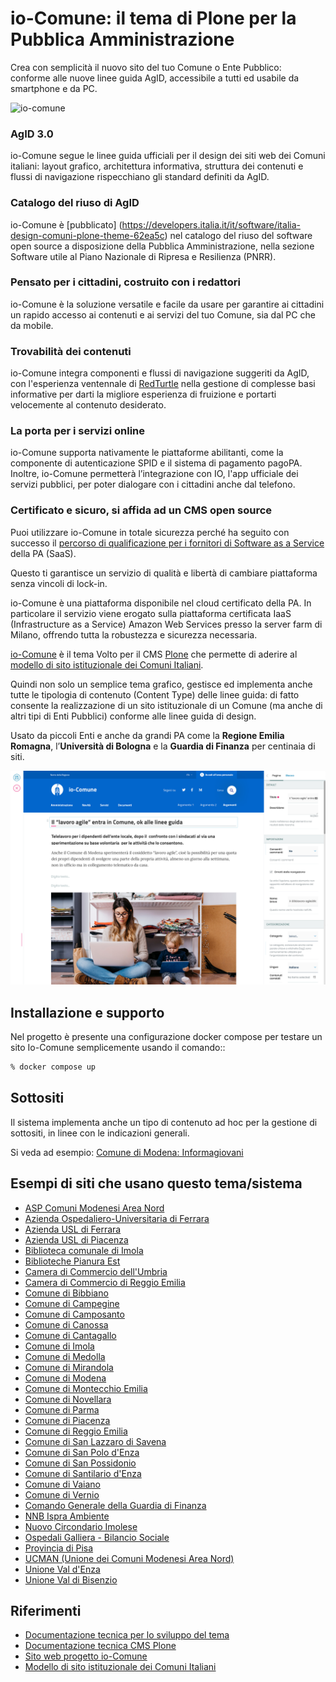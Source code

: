 # io-Comune: il tema di Plone per la Pubblica Amministrazione

Crea con semplicità il nuovo sito del tuo Comune o Ente Pubblico:\
conforme alle nuove linee guida AgID, accessibile a tutti ed usabile da smartphone e da PC.

![io-comune](/docs/01-io-comune.png)

### AgID 3.0

io-Comune segue le linee guida ufficiali per il design dei siti web dei Comuni italiani: layout grafico, architettura informativa, struttura dei contenuti e flussi di navigazione rispecchiano gli standard definiti da AgID.

### Catalogo del riuso di AgID
io-Comune è [pubblicato] (https://developers.italia.it/it/software/italia-design-comuni-plone-theme-62ea5c) nel catalogo del riuso del software open source a disposizione della Pubblica Amministrazione, nella sezione Software utile al Piano Nazionale di Ripresa e Resilienza (PNRR).

### Pensato per i cittadini, costruito con i redattori

io-Comune è la soluzione versatile e facile da usare per garantire ai cittadini un rapido accesso ai contenuti e ai servizi del tuo Comune, sia dal PC che da mobile.      
      
### Trovabilità dei contenuti

io-Comune integra componenti e flussi di navigazione suggeriti da AgID, con l'esperienza ventennale di [RedTurtle](https://www.redturtle.it/) nella gestione di complesse basi informative per darti la migliore esperienza di fruizione e portarti velocemente al contenuto desiderato.

### La porta per i servizi online
      
io-Comune supporta nativamente le piattaforme abilitanti, come la componente di autenticazione SPID e il sistema di pagamento pagoPA.\
Inoltre, io-Comune permetterà l’integrazione con IO, l'app ufficiale dei servizi pubblici, per poter dialogare con i cittadini anche dal telefono.
      
### Certificato e sicuro, si affida ad un CMS open source
      
Puoi  utilizzare io-Comune in totale sicurezza perché ha seguito con successo il [percorso di qualificazione per i fornitori di Software as a Service](https://catalogocloud.agid.gov.it/service/1085) della PA (SaaS).

Questo ti garantisce un servizio di qualità e libertà di cambiare piattaforma senza vincoli di lock-in.

io-Comune è una piattaforma disponibile nel cloud certificato della PA. In particolare il servizio viene erogato sulla piattaforma certificata IaaS (Infrastructure as a Service) Amazon Web Services presso la server farm di Milano, offrendo tutta la robustezza e sicurezza necessaria.

[io-Comune](https://www.io-comune.it/) è il tema Volto per il CMS [Plone](https://plone.org/) che permette di aderire al [modello di sito istituzionale dei Comuni Italiani](https://designers.italia.it/modello/comuni/).

Quindi non solo un semplice tema grafico, gestisce ed implementa anche tutte le tipologia di contenuto (Content Type) delle linee guida: di fatto consente la realizzazione di un sito istituzionale di un Comune (ma anche di altri tipi di Enti Pubblici) conforme alle linee guida di design.

Usato da piccoli Enti e anche da grandi PA come la **Regione Emilia Romagna**, l’**Università di Bologna** e la **Guardia di Finanza** per centinaia di siti.

![io-comune](/docs/04-io-comune.png)

## Installazione e supporto

Nel progetto è presente una configurazione docker compose per testare un sito Io-Comune semplicemente usando il comando::

```bash
% docker compose up
```

## Sottositi

Il sistema implementa anche un tipo di contenuto ad hoc per la gestione di sottositi, in linee con le indicazioni generali.

Si veda ad esempio:
[Comune di Modena: Informagiovani](https://www.comune.modena.it/informagiovani)

## Esempi di siti che usano questo tema/sistema

- [ASP Comuni Modenesi Area Nord](https://www.aspareanord.it/)
- [Azienda Ospedaliero-Universitaria di Ferrara](https://www.ospfe.it/)
- [Azienda USL di Ferrara](https://www.ausl.fe.it/)
- [Azienda USL di Piacenza](https://www.ausl.pc.it/)
- [Biblioteca comunale di Imola](https://bim.comune.imola.bo.it/)
- [Biblioteche Pianura Est](https://bibest.it)
- [Camera di Commercio dell'Umbria](https://www.umbria.camcom.it/)
- [Camera di Commercio di Reggio Emilia](https://www.re.camcom.gov.it/)
- [Comune di Bibbiano](https://www.comune.bibbiano.re.it/)
- [Comune di Campegine](https://www.comune.campegine.re.it/)
- [Comune di Camposanto](https://www.comune.camposanto.mo.it/)
- [Comune di Canossa](https://www.comune.canossa.re.it/)
- [Comune di Cantagallo](https://www.comune.cantagallo.po.it/)
- [Comune di Imola](https://www.comune.imola.bo.it)
- [Comune di Medolla](https://www.comune.medolla.mo.it/)
- [Comune di Mirandola](https://www.comune.mirandola.mo.it/)
- [Comune di Modena](https://www.comune.modena.it/)
- [Comune di Montecchio Emilia](https://www.comune.montecchio-emilia.re.it/)
- [Comune di Novellara](https://www.comune.novellara.re.it/)
- [Comune di Parma](https://www.comune.parma.it/)
- [Comune di Piacenza](https://www.comune.piacenza.it/)
- [Comune di Reggio Emilia](https://www.comune.re.it/)
- [Comune di San Lazzaro di Savena](https://www.comune.sanlazzaro.bo.it)
- [Comune di San Polo d'Enza](https://www.comune.sanpolodenza.re.it/)
- [Comune di San Possidonio](https://www.comune.sanpossidonio.mo.it/)
- [Comune di Santilario d'Enza](https://www.comune.santilariodenza.re.it/)
- [Comune di Vaiano](https://www.comune.vaiano.po.it/)
- [Comune di Vernio](https://www.comune.vernio.po.it/)
- [Comando Generale della Guardia di Finanza](https://www.gdf.gov.it/it)
- [NNB Ispra Ambiente](https://www.nnb.isprambiente.it)
- [Nuovo Circondario Imolese](https://www.nuovocircondarioimolese.it)
- [Ospedali Galliera - Bilancio Sociale](https://bilanciosociale.galliera.it)
- [Provincia di Pisa](https://www.provincia.pisa.it/)
- [UCMAN (Unione dei Comuni Modenesi Area Nord)](https://www.unioneareanord.mo.it/)
- [Unione Val d'Enza](https://www.unionevaldenza.it/)
- [Unione Val di Bisenzio](https://www.bisenzio.it/)

## Riferimenti

* [Documentazione tecnica per lo sviluppo del tema](DEVELOPMENT.md)
* [Documentazione tecnica CMS Plone](https://6.docs.plone.org)
* [Sito web progetto io-Comune](https://www.io-comune.it/)
* [Modello di sito istituzionale dei Comuni Italiani](https://designers.italia.it/modello/comuni/)
